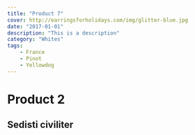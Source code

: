 ```yaml
---
title: "Product 7"
cover: http://earringsforholidays.com/img/glitter-blue.jpg
date: "2017-01-01"
description: "This is a description"
category: "Whites"
tags:
    - France
    - Pinot
    - Yellowdog
---
```


# Product 2

## Sedisti civiliter